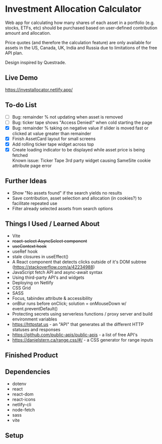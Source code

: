 # Investment Allocation Calculator
Web app for calculating how many shares of each asset in a portfolio (e.g. stocks, ETFs, etc) should be purchased based on user-defined contribution amount and allocation.  
  
Price quotes (and therefore the calculation feature) are only available for assets in the US, Canada, UK, India and Russia due to limitations of the free API plan.  
  
Design inspired by Questrade.  
  
## Live Demo  
https://investallocator.netlify.app/  
  
## To-do List  
- [ ] Bug: remainder % not updating when asset is removed
- [ ] Bug: ticker tape shows "Access Denied!" when cold starting the page
- [x] Bug: remainder % taking on negative value if slider is moved fast or clicked at value greater than remainder
- [x] Finish AssetCard layout for small screens
- [x] Add rolling ticker tape widget across top  
- [x] Create loading indicator to be displayed while asset price is being fetched  
Known issue: Ticker Tape 3rd party widget causing SameSite cookie attribute page error
  
## Further Ideas  
* Show "No assets found" if the search yields no results
* Save contribution, asset selection and allocation (in cookies?) to facilitate repeated use
* Filter already selected assets from search options

## Things I Used / Learned About
* Vite
* ~~react-select AsyncSelect component~~
* ~~useContext hook~~
* useRef hook
* stale closures in useEffect() 
* A React component that detects clicks outside of it's DOM subtree (https://stackoverflow.com/a/42234988)
* JavaScript fetch API and async-await syntax
* Using third-party API's and widgets
* Deploying on Netlify
* CSS Grid
* SASS
* Focus, tabindex attribute & accessibility
* onBlur runs before onClick; solution = onMouseDown w/ event.preventDefault()
* Protecting secrets using serverless functions / proxy server and build environment variables
* https://httpstat.us - an "API" that generates all the different HTTP statuses and responses
* https://github.com/public-apis/public-apis - a list of free API's
* https://danielstern.ca/range.css/#/ - a CSS generator for range inputs

## Finished Product  
## Dependencies
* dotenv
* react
* react-dom
* react-icons
* netlify-cli
* node-fetch
* sass
* vite  

## Setup
